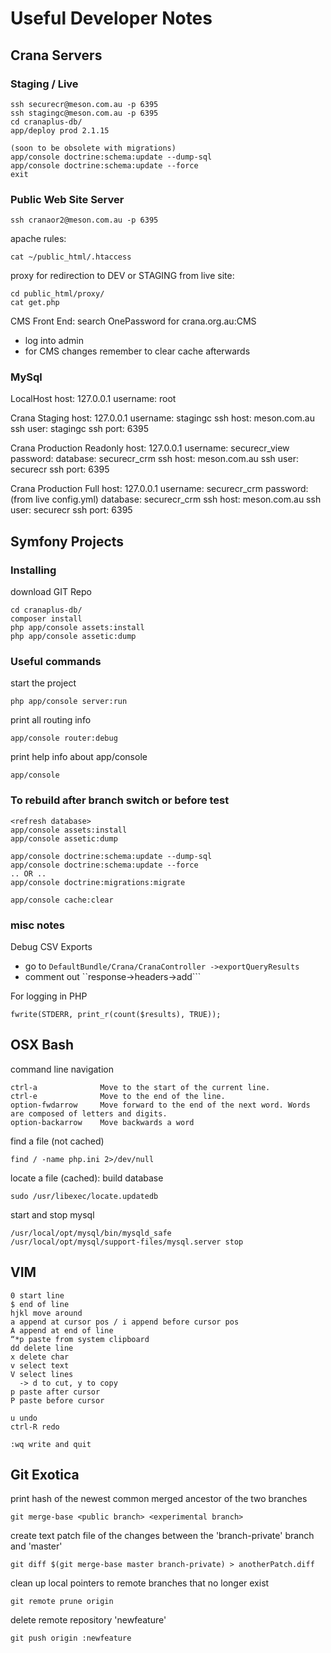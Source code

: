 # Useful Developer Notes

## Crana Servers

### Staging / Live

    ssh securecr@meson.com.au -p 6395
    ssh stagingc@meson.com.au -p 6395
    cd cranaplus-db/
    app/deploy prod 2.1.15

	(soon to be obsolete with migrations)
    app/console doctrine:schema:update --dump-sql
    app/console doctrine:schema:update --force
	exit
	
### Public Web Site Server

    ssh cranaor2@meson.com.au -p 6395
 
apache rules:

    cat ~/public_html/.htaccess
  
proxy for redirection to DEV or STAGING from live site:

    cd public_html/proxy/
    cat get.php

CMS Front End: search OnePassword for crana.org.au:CMS
-  log into admin
-  for CMS changes remember to clear cache afterwards

### MySql

LocalHost
	host: 127.0.0.1
	username: root

Crana Staging 
	host: 127.0.0.1
	username: stagingc
	ssh host: meson.com.au
	ssh user: stagingc
	ssh port: 6395
	
Crana Production Readonly 
	host: 127.0.0.1
	username: securecr_view
	password: 
	database: securecr_crm
	ssh host: meson.com.au
	ssh user: securecr
	ssh port: 6395
	
Crana Production Full 
	host: 127.0.0.1
	username: securecr_crm
	password: (from live config.yml)
	database: securecr_crm
	ssh host: meson.com.au
	ssh user: securecr
	ssh port: 6395
		

## Symfony Projects

### Installing

download GIT Repo

	cd cranaplus-db/
	composer install
	php app/console assets:install
	php app/console assetic:dump

### Useful commands

start the project

    php app/console server:run

print all routing info

	app/console router:debug
	
print help info about app/console

	app/console

### To rebuild after branch switch or before test

	<refresh database>
	app/console assets:install
	app/console assetic:dump

 	app/console doctrine:schema:update --dump-sql
 	app/console doctrine:schema:update --force
 	.. OR ..
	app/console doctrine:migrations:migrate

	app/console cache:clear

### misc notes

Debug CSV Exports 
- go to ```DefaultBundle/Crana/CranaController ->exportQueryResults```
- comment out ``response->headers->add```

For logging in PHP

	fwrite(STDERR, print_r(count($results), TRUE));

## OSX Bash

command line navigation

	ctrl-a				Move to the start of the current line.
	ctrl-e				Move to the end of the line.
	option-fwdarrow		Move forward to the end of the next word. Words are composed of letters and digits.
	option-backarrow	Move backwards a word

find a file (not cached)

	find / -name php.ini 2>/dev/null

locate a file (cached): build database

	sudo /usr/libexec/locate.updatedb

start and stop mysql

	/usr/local/opt/mysql/bin/mysqld_safe
	/usr/local/opt/mysql/support-files/mysql.server stop

## VIM

	0 start line
	$ end of line
	hjkl move around
	a append at cursor pos / i append before cursor pos
	A append at end of line
	“*p paste from system clipboard
	dd delete line
	x delete char
	v select text
	V select lines
	  -> d to cut, y to copy
	p paste after cursor
	P paste before cursor

	u undo
	ctrl-R redo

	:wq write and quit

## Git Exotica

print hash of the newest common merged ancestor of the two branches

    git merge-base <public branch> <experimental branch>

create text patch file of the changes between the 'branch-private' branch and 'master'

    git diff $(git merge-base master branch-private) > anotherPatch.diff

clean up local pointers to remote branches that no longer exist

    git remote prune origin
    
delete remote repository 'newfeature'

	git push origin :newfeature

